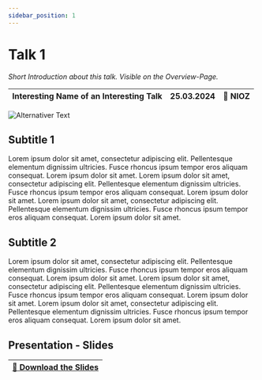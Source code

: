 ```yaml
---
sidebar_position: 1
---
```


# Talk 1

_Short Introduction about this talk. Visible on the Overview-Page._

| Interesting Name of an Interesting Talk | 25.03.2024 | 📍 NIOZ |
| --------------------------------------- | ---------- | ------- |

![Alternativer Text](./images/talk1image.jpg)

## Subtitle 1

Lorem ipsum dolor sit amet, consectetur adipiscing elit. Pellentesque elementum dignissim ultricies. Fusce rhoncus ipsum tempor eros aliquam consequat. Lorem ipsum dolor sit amet. Lorem ipsum dolor sit amet, consectetur adipiscing elit. Pellentesque elementum dignissim ultricies. Fusce rhoncus ipsum tempor eros aliquam consequat. Lorem ipsum dolor sit amet. Lorem ipsum dolor sit amet, consectetur adipiscing elit. Pellentesque elementum dignissim ultricies. Fusce rhoncus ipsum tempor eros aliquam consequat. Lorem ipsum dolor sit amet.

## Subtitle 2

Lorem ipsum dolor sit amet, consectetur adipiscing elit. Pellentesque elementum dignissim ultricies. Fusce rhoncus ipsum tempor eros aliquam consequat. Lorem ipsum dolor sit amet. Lorem ipsum dolor sit amet, consectetur adipiscing elit. Pellentesque elementum dignissim ultricies. Fusce rhoncus ipsum tempor eros aliquam consequat. Lorem ipsum dolor sit amet. Lorem ipsum dolor sit amet, consectetur adipiscing elit. Pellentesque elementum dignissim ultricies. Fusce rhoncus ipsum tempor eros aliquam consequat. Lorem ipsum dolor sit amet.

## Presentation - Slides

| <a href="./downloads/talk1slides.pdf" download>📎 Download the Slides</a> |
| ------------------------------------------------------------------------- |
